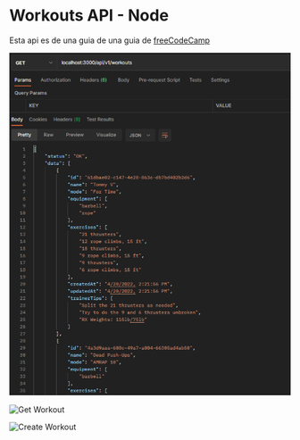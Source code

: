 # Workouts API - Node
Esta api es de una guia de una guia de [freeCodeCamp](https://www.freecodecamp.org/news/rest-api-design-best-practices-build-a-rest-api/)

![Get Workouts](src/img/allWorkouts.png)

![Get Workout](src/img/workout.png.png)

![Create Workout](src/img/createWorkout.png.png)
